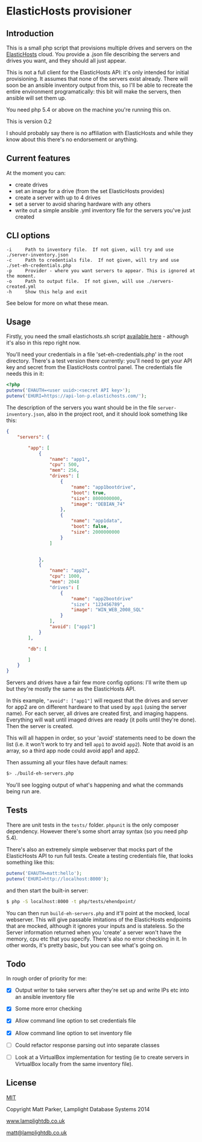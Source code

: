 # ElasticHosts provisioner

## Introduction

This is a small php script that provisions multiple drives and servers on the [ElasticHosts](http://www.elastichosts.co.uk)
cloud.  You provide a .json file describing the servers and drives you want, and they should all just appear.

This is not a full client for the ElasticHosts API: it's only intended for initial provisioning.  It assumes
that none of the servers exist already.  There will soon be an ansible inventory output from this, so I'll be able
to recreate the entire environment programatically: this bit will make the servers, then ansible will set them up.

You need php 5.4 or above on the machine you're running this on.

This is version 0.2

I should probably say there is no affiliation with ElasticHosts and while they know about this there's no
endorsement or anything.


## Current features

At the moment you can:

 - create drives
 - set an image for a drive (from the set ElasticHosts provides)
 - create a server with up to 4 drives
 - set a server to avoid sharing hardware with any others
 - write out a simple ansible .yml inventory file for the servers you've just created


## CLI options

    -i     Path to inventory file.  If not given, will try and use ./server-inventory.json
    -c     Path to credentials file.  If not given, will try and use ./set-eh-credentials.php
    -p     Provider - where you want servers to appear. This is ignored at the moment.
    -o     Path to output file.  If not given, will use ./servers-created.yml
    -h     Show this help and exit

See below for more on what these mean.


## Usage

Firstly, you need the small elastichosts.sh script [available here](http://elastichosts.co.uk/support/api/) - although
it's also in this repo right now.

You'll need your credentials in a file 'set-eh-credentials.php' in the root directory.  There's a test version there
currently: you'll need to get your API key and secret from the ElasticHosts control panel.  The credentials file needs
this in it:

```php
<?php
putenv('EHAUTH=<user uuid>:<secret API key>');
putenv('EHURI=https://api-lon-p.elastichosts.com/');
```

The description of the servers you want should be in the file `server-inventory.json`, also in the project root, and it
should look something like this:

```json
{
    "servers": {

        "app": [
            {
                "name": "app1",
                "cpu": 500,
                "mem": 256,
                "drives": [
                    {
                        "name": "app1bootdrive",
                        "boot": true,
                        "size": 8000000000,
                        "image": "DEBIAN_74"
                    },
                    {
                        "name": "app1data",
                        "boot": false,
                        "size": 2000000000
                    }
                ]


            },
            {
                "name": "app2",
                "cpu": 1000,
                "mem": 2048
                "drives": [
                    {
                        "name": "app2bootdrive"
                        "size": "123456789",
                        "image": "WIN_WEB_2008_SQL"
                    }
                ],
                "avoid": ["app1"]
            }
        ],

        "db": [

        ]
    }
}
```

Servers and drives have a fair few more config options: I'll write them up but they're mostly the same
as the ElasticHosts API.

In this example, `"avoid": ["app1"]` will request that the drives and server for app2 are on different hardware
to that used by `app1` (using the server name).  For each server, all drives are created first, and imaging happens.
 Everything will wait until imaged drives are ready (it polls until they're done).  Then the server is created.

This will all happen in order, so your 'avoid' statements need to be down the list (i.e. it won't work to try and
tell `app1` to avoid `app2`).  Note that avoid is an array, so a third app node could avoid app1 and app2.

Then assuming all your files have default names:

```bash
$> ./build-eh-servers.php
```

You'll see logging output of what's happening and what the commands being run are.


## Tests

There are unit tests in the `tests/` folder.  `phpunit` is the only composer dependency.  However there's some short array
syntax (so you need php 5.4).

There's also an extremely simple webserver that mocks part of the ElasticHosts API to run full tests.  Create a
testing credentials file, that looks something like this:

```php
putenv('EHAUTH=matt:hello');
putenv('EHURI=http://localhost:8000');
```

and then start the built-in server:

```bash
$ php -S localhost:8000 -t php/tests/ehendpoint/
```

You can then run `build-eh-servers.php` and it'll point at the mocked, local webserver.  This will give passable
imitations of the ElasticHosts endpoints that are mocked, although it ignores your inputs and is stateless.  So
the Server information returned when you 'create' a server won't have the memory, cpu etc that you specify.  There's
also no error checking in it.  In other words, it's pretty basic, but you can see what's going on.


## Todo

In rough order of priority for me:

 - [x] Output writer to take servers after they're set up and write IPs etc into an ansible inventory file
 - [x] Some more error checking
 - [x] Allow command line option to set credentials file
 - [x] Allow command line option to set inventory file
 - [ ] Could refactor response parsing out into separate classes
 - [ ] Look at a VirtualBox implementation for testing (ie to create servers in VirtualBox locally from the same inventory file).


## License

[MIT](LICENSE)


Copyright Matt Parker, Lamplight Database Systems 2014

www.lamplightdb.co.uk

matt@lamplightdb.co.uk
